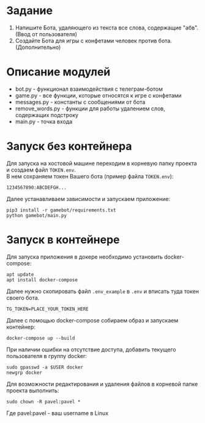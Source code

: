 # Задание
1) Напишите Бота, удаляющего из текста все слова, содержащие "абв". (Ввод от пользователя)  
2) Создайте Бота для игры с конфетами человек против бота. (Дополнительно)  

# Описание модулей

* bot.py - функционал взаимодействия с телеграм-ботом
* game.py - все функции, которые относятся к игре с конфетами
* messages.py - константы с сообщениями от бота
* remove_words.py - функции для работы удалением слов, содержащих подстроку
* main.py - точка входа

# Запуск без контейнера
Для запуска на хостовой машине переходим в корневую папку проекта и создаем файл `TOKEN.env`.  
В нем сохраняем токен Вашего бота (пример файла `TOKEN.env`):
```
1234567890:ABCDEFGH...
```
Далее устанавливаем зависимости и запускаем приложение:
``` shell
pip3 install -r gamebot/requirements.txt
python gamebot/main.py
```

# Запуск в контейнере
Для запуска приложения в докере необходимо установить docker-compose:  
``` shell
apt update  
apt install docker-compose  
```

Далее нужно скопировать файл `.env_example` в `.env` и вписать туда токен своего бота.
```
TG_TOKEN=PLACE_YOUR_TOKEN_HERE
```

Далее с помощью docker-compose собираем образ и запускаем контейнер:  
``` shell
docker-compose up --build  
```

При наличии ошибки на отсутствие доступа, добавить текущего пользователя в группу docker:  
``` shell
sudo gpasswd -a $USER docker
newgrp docker  
```

Для возможности редактирования и удаления файлов в корневой папке проекта выполнить:  
``` shell
sudo chown -R pavel:pavel *
```
Где pavel:pavel - ваш username в Linux